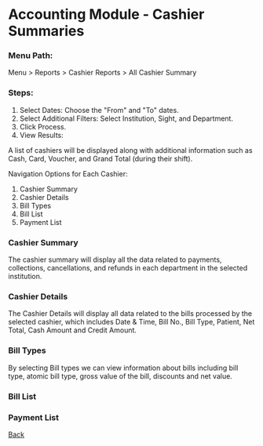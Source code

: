 # Accounting Module - Cashier Summaries
### Menu Path:
Menu > Reports > Cashier Reports > All Cashier Summary
### Steps:
1. Select Dates: Choose the "From" and "To" dates.
2. Select Additional Filters: Select Institution, Sight, and Department.
3. Click Process.
4. View Results:

A list of cashiers will be displayed along with additional information such as Cash, Card, Voucher, and Grand Total (during their shift).

Navigation Options for Each Cashier:
1. Cashier Summary
2. Cashier Details
3. Bill Types
4. Bill List
5. Payment List

### Cashier Summary 
The cashier summary will display all the data related to payments, collections, cancellations, and refunds in each department in the selected institution.

### Cashier Details 
The Cashier Details will display all data related to the bills processed by the selected cashier, which includes Date & Time, Bill No., Bill Type, Patient, Net Total, Cash Amount and Credit Amount.

### Bill Types 
By selecting Bill types we can view information about bills including bill type, atomic bill type, gross value of the bill, discounts and net value.


### Bill List 


### Payment List 



[Back](https://github.com/hmislk/hmis/wiki/Accounting-Module)